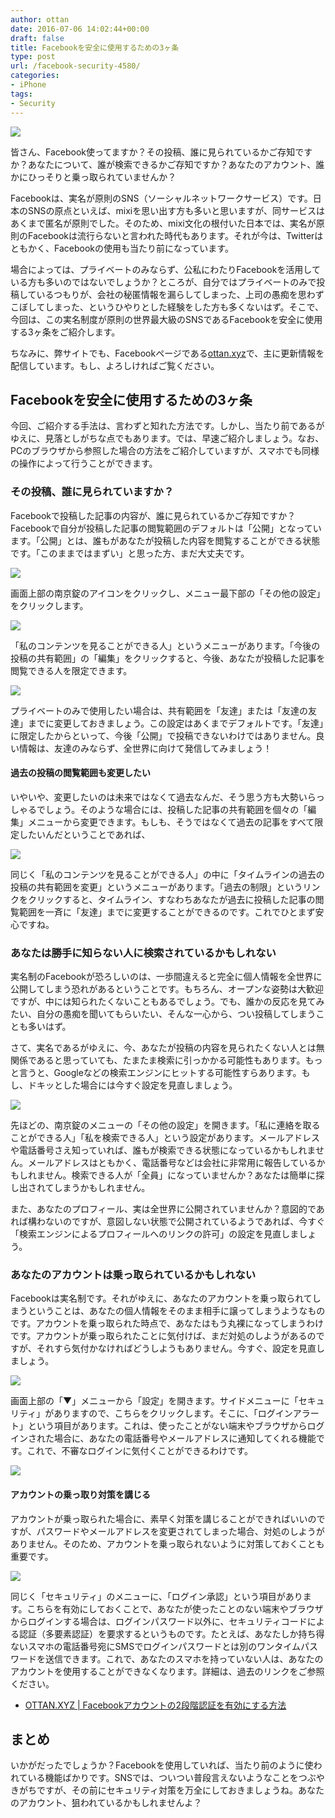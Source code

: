 ```yaml
---
author: ottan
date: 2016-07-06 14:02:44+00:00
draft: false
title: Facebookを安全に使用するための3ヶ条
type: post
url: /facebook-security-4580/
categories:
- iPhone
tags:
- Security
---
```


![](/images/2016/07/160705-577bbc470fbe0.jpg)






皆さん、Facebook使ってますか？その投稿、誰に見られているかご存知ですか？あなたについて、誰が検索できるかご存知ですか？あなたのアカウント、誰かにひっそりと乗っ取られていませんか？





Facebookは、実名が原則のSNS（ソーシャルネットワークサービス）です。日本のSNSの原点といえば、mixiを思い出す方も多いと思いますが、同サービスはあくまで匿名が原則でした。そのため、mixi文化の根付いた日本では、実名が原則のFacebookは流行らないと言われた時代もあります。それが今は、Twitterはともかく、Facebookの使用も当たり前になっています。





場合によっては、プライベートのみならず、公私にわたりFacebookを活用している方も多いのではないでしょうか？ところが、自分ではプライベートのみで投稿しているつもりが、会社の秘匿情報を漏らしてしまった、上司の愚痴を思わずこぼしてしまった、というひやりとした経験をした方も多くないはず。そこで、今回は、この実名制度が原則の世界最大級のSNSであるFacebookを安全に使用する3ヶ条をご紹介します。





ちなみに、弊サイトでも、Facebookページである[ottan.xyz](https://www.facebook.com/ottanxyz/)で、主に更新情報を配信しています。もし、よろしければご覧ください。





## Facebookを安全に使用するための3ヶ条





今回、ご紹介する手法は、言わずと知れた方法です。しかし、当たり前であるがゆえに、見落としがちな点でもあります。では、早速ご紹介しましょう。なお、PCのブラウザから参照した場合の方法をご紹介していますが、スマホでも同様の操作によって行うことができます。





### その投稿、誰に見られていますか？





Facebookで投稿した記事の内容が、誰に見られているかご存知ですか？Facebookで自分が投稿した記事の閲覧範囲のデフォルトは「公開」となっています。「公開」とは、誰もがあなたが投稿した内容を閲覧することができる状態です。「このままではまずい」と思った方、まだ大丈夫です。





![](/images/2016/07/160705-577bbc4d8d01b.png)






画面上部の南京錠のアイコンをクリックし、メニュー最下部の「その他の設定」をクリックします。





![](/images/2016/07/160705-577bbc53843c8.png)






「私のコンテンツを見ることができる人」というメニューがあります。「今後の投稿の共有範囲」の「編集」をクリックすると、今後、あなたが投稿した記事を閲覧できる人を限定できます。





![](/images/2016/07/160705-577bbc5fcb131.png)






プライベートのみで使用したい場合は、共有範囲を「友達」または「友達の友達」までに変更しておきましょう。この設定はあくまでデフォルトです。「友達」に限定したからといって、今後「公開」で投稿できないわけではありません。良い情報は、友達のみならず、全世界に向けて発信してみましょう！





#### 過去の投稿の閲覧範囲も変更したい





いやいや、変更したいのは未来ではなくて過去なんだ、そう思う方も大勢いらっしゃるでしょう。そのような場合には、投稿した記事の共有範囲を個々の「編集」メニューから変更できます。もしも、そうではなくて過去の記事をすべて限定したいんだということであれば、





![](/images/2016/07/160705-577bbc6594e47.png)






同じく「私のコンテンツを見ることができる人」の中に「タイムラインの過去の投稿の共有範囲を変更」というメニューがあります。「過去の制限」というリンクをクリックすると、タイムライン、すなわちあなたが過去に投稿した記事の閲覧範囲を一斉に「友達」までに変更することができるのです。これでひとまず安心ですね。





### あなたは勝手に知らない人に検索されているかもしれない





実名制のFacebookが恐ろしいのは、一歩間違えると完全に個人情報を全世界に公開してしまう恐れがあるということです。もちろん、オープンな姿勢は大歓迎ですが、中には知られたくないこともあるでしょう。でも、誰かの反応を見てみたい、自分の愚痴を聞いてもらいたい、そんな一心から、つい投稿してしまうことも多いはず。





さて、実名であるがゆえに、今、あなたが投稿の内容を見られたくない人とは無関係であると思っていても、たまたま検索に引っかかる可能性もあります。もっと言うと、Googleなどの検索エンジンにヒットする可能性すらあります。もし、ドキッとした場合には今すぐ設定を見直しましょう。





![](/images/2016/07/160705-577bbc6d026e7.png)






先ほどの、南京錠のメニューの「その他の設定」を開きます。「私に連絡を取ることができる人」「私を検索できる人」という設定があります。メールアドレスや電話番号さえ知っていれば、誰もが検索できる状態になっているかもしれません。メールアドレスはともかく、電話番号などは会社に非常用に報告しているかもしれません。検索できる人が「全員」になっていませんか？あなたは簡単に探し出されてしまうかもしれません。





また、あなたのプロフィール、実は全世界に公開されていませんか？意図的であれば構わないのですが、意図しない状態で公開されているようであれば、今すぐ「検索エンジンによるプロフィールへのリンクの許可」の設定を見直しましょう。





### あなたのアカウントは乗っ取られているかもしれない





Facebookは実名制です。それがゆえに、あなたのアカウントを乗っ取られてしまうということは、あなたの個人情報をそのまま相手に譲ってしまうようなものです。アカウントを乗っ取られた時点で、あなたはもう丸裸になってしまうわけです。アカウントが乗っ取られたことに気付けば、まだ対処のしようがあるのですが、それすら気付かなければどうしようもありません。今すぐ、設定を見直しましょう。





![](/images/2016/07/160705-577bbc741f819.png)






画面上部の「▼」メニューから「設定」を開きます。サイドメニューに「セキュリティ」がありますので、こちらをクリックします。そこに、「ログインアラート」という項目があります。これは、使ったことがない端末やブラウザからログインされた場合に、あなたの電話番号やメールアドレスに通知してくれる機能です。これで、不審なログインに気付くことができるわけです。





![](/images/2016/07/160705-577bbc7ba60d8.png)






#### アカウントの乗っ取り対策を講じる





アカウントが乗っ取られた場合に、素早く対策を講じることができればいいのですが、パスワードやメールアドレスを変更されてしまった場合、対処のしようがありません。そのため、アカウントを乗っ取られないように対策しておくことも重要です。





![](/images/2016/07/160705-577bbc81a788e.png)






同じく「セキュリティ」のメニューに、「ログイン承認」という項目があります。こちらを有効にしておくことで、あなたが使ったことのない端末やブラウザからログインする場合は、ログインパスワード以外に、セキュリティコードによる認証（多要素認証）を要求するというものです。たとえば、あなたしか持ち得ないスマホの電話番号宛にSMSでログインパスワードとは別のワンタイムパスワードを送信できます。これで、あなたのスマホを持っていない人は、あなたのアカウントを使用することができなくなります。詳細は、過去のリンクをご参照ください。


* [OTTAN.XYZ | Facebookアカウントの2段階認証を有効にする方法](/facebook-two-step-authentication-934/)



## まとめ





いかがだったでしょうか？Facebookを使用していれば、当たり前のように使われている機能ばかりです。SNSでは、ついつい普段言えないようなことをつぶやきがちですが、その前にセキュリティ対策を万全にしておきましょうね。あなたのアカウント、狙われているかもしれませんよ？
